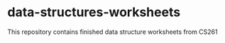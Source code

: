 # data-structures-worksheets
This repository contains finished data structure worksheets from CS261
